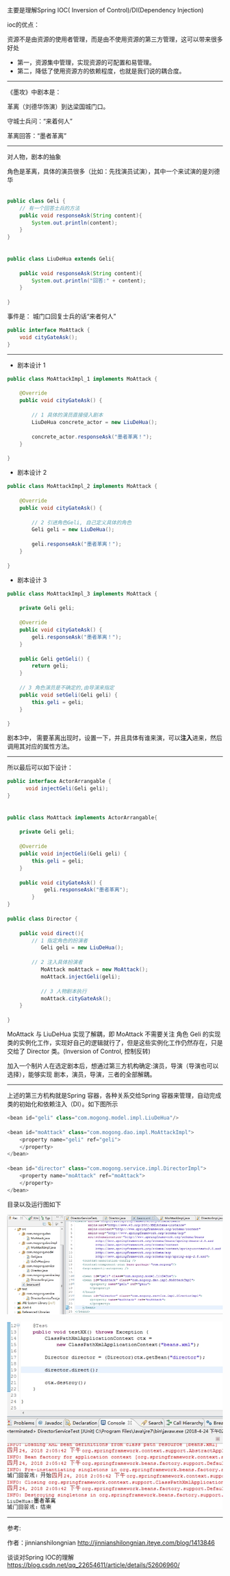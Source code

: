 主要是理解Spring IOC( Inversion of Control)/DI(Dependency Injection)

ioc的优点：

资源不是由资源的使用者管理，而是由不使用资源的第三方管理，这可以带来很多好处
* 第一，资源集中管理，实现资源的可配置和易管理。
* 第二，降低了使用资源方的依赖程度，也就是我们说的耦合度。

---

《墨攻》中剧本是：

革离（刘德华饰演）到达梁国城门口。

守城士兵问：“来着何人”

革离回答：“墨者革离” 

-----

对人物，剧本的抽象

角色是革离，具体的演员很多（比如：先找演员试演），其中一个来试演的是刘德华

```java

public class Geli {
    // 有一个回答士兵的方法
	public void responseAsk(String content){
		System.out.println(content);
	}
}


public class LiuDeHua extends Geli{
	
	public void responseAsk(String content){
		System.out.println("回答:" + content);
	}
	
}
```

事件是： 城门口回复士兵的话“来者何人”

```java
public interface MoAttack {
	void cityGateAsk();
}
```

----

* 剧本设计 1 

```java
public class MoAttackImpl_1 implements MoAttack {

	@Override
	public void cityGateAsk() {
		
		// 1 具体的演员直接侵入剧本
		LiuDeHua concrete_actor = new LiuDeHua();
		
		concrete_actor.responseAsk("墨者革离！");
	}

}
```

* 剧本设计 2

```java
public class MoAttackImpl_2 implements MoAttack {

	@Override
	public void cityGateAsk() {
		
		// 2 引进角色Geli, 自己定义具体的角色
		Geli geli = new LiuDeHua();
		
		geli.responseAsk("墨者革离！");
	}

}
```


* 剧本设计 3

```java
public class MoAttackImpl_3 implements MoAttack {

	private Geli geli;
	
	@Override
	public void cityGateAsk() {		
		geli.responseAsk("墨者革离！");
	}

	public Geli getGeli() {
		return geli;
	}

	// 3 角色演员是不确定的,由导演来指定
	public void setGeli(Geli geli) {
		this.geli = geli;
	}

}
```


剧本3中， 需要革离出现时，设置一下，并且具体有谁来演，可以**注入**进来，然后调用其对应的属性方法。

----

所以最后可以如下设计：

```java
public interface ActorArrangable {
	  void injectGeli(Geli geli);  
}


public class MoAttack implements ActorArrangable{

	private Geli geli;  
	 
	@Override
	public void injectGeli(Geli geli) {
		this.geli = geli;
	}
	
	public void cityGateAsk() {  
        	geli.responseAsk("墨者革离");  
    	}  
}

public class Director {
	
	public void direct(){  
		// 1 指定角色的扮演者  
	       Geli geli = new LiuDeHua();    

		// 2 注入具体扮演者
	       MoAttack moAttack = new MoAttack();
	       moAttack.injectGeli(geli);

	       // 3 人物剧本执行
	       moAttack.cityGateAsk();
   	}  
	
}
```

MoAttack 与 LiuDeHua 实现了解耦，即 MoAttack 不需要关注 角色 Geli 的实现类的实例化工作，实现好自己的逻辑就行了，但是这些实例化工作仍然存在，只是交给了 Director 类。(Inversion of Control, 控制反转)

加入一个制片人在选定剧本后，想通过第三方机构确定:演员，导演（导演也可以选择），能够实现 剧本，演员，导演，三者的全部解耦。

----

上述的第三方机构就是Spring 容器，各种关系交给Spring 容器来管理，自动完成类的初始化和依赖注入（DI）。如下图所示

```java
<bean id="geli" class="com.mogong.model.impl.LiuDeHua"/>

<bean id="moAttack" class="com.mogong.dao.impl.MoAttackImpl">
    <property name="geli" ref="geli">
    </property>
</bean>

<bean id="director" class="com.mogong.service.impl.DirectorImpl">
    <property name="moAttack" ref="moAttack">
    </property>
</bean>
```

目录以及运行图如下

![](./imgs/peizhi.jpg)

![](./imgs/rs.jpg)

----

参考:

作者：jinnianshilongnian
http://jinnianshilongnian.iteye.com/blog/1413846

谈谈对Spring IOC的理解
https://blog.csdn.net/qq_22654611/article/details/52606960/
